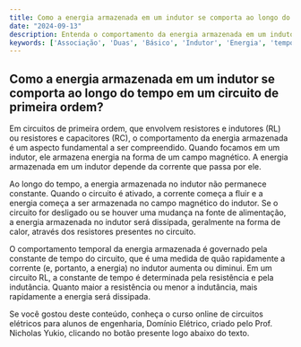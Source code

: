 ```yaml
---
title: Como a energia armazenada em um indutor se comporta ao longo do tempo em um circuito de primeira ordem?
date: "2024-09-13"
description: Entenda o comportamento da energia armazenada em um indutor ao longo do tempo em circuitos de primeira ordem.
keywords: ['Associação', 'Duas', 'Básico', 'Indutor', 'Energia', 'tempo', 'Aplicação']
---
```


## Como a energia armazenada em um indutor se comporta ao longo do tempo em um circuito de primeira ordem?

Em circuitos de primeira ordem, que envolvem resistores e indutores (RL) ou resistores e capacitores (RC), o comportamento da energia armazenada é um aspecto fundamental a ser compreendido. Quando focamos em um indutor, ele armazena energia na forma de um campo magnético. A energia armazenada em um indutor depende da corrente que passa por ele.

Ao longo do tempo, a energia armazenada no indutor não permanece constante. Quando o circuito é ativado, a corrente começa a fluir e a energia começa a ser armazenada no campo magnético do indutor. Se o circuito for desligado ou se houver uma mudança na fonte de alimentação, a energia armazenada no indutor será dissipada, geralmente na forma de calor, através dos resistores presentes no circuito.

O comportamento temporal da energia armazenada é governado pela constante de tempo do circuito, que é uma medida de quão rapidamente a corrente (e, portanto, a energia) no indutor aumenta ou diminui. Em um circuito RL, a constante de tempo é determinada pela resistência e pela indutância. Quanto maior a resistência ou menor a indutância, mais rapidamente a energia será dissipada.

Se você gostou deste conteúdo, conheça o curso online de circuitos elétricos para alunos de engenharia, Domínio Elétrico, criado pelo Prof. Nicholas Yukio, clicando no botão presente logo abaixo do texto.